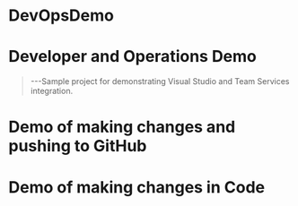# DevOpsDemo

Developer and Operations Demo
=============================

>---Sample project for demonstrating Visual Studio and Team Services integration.


# Demo of making changes and pushing to GitHub
# Demo of making changes in Code